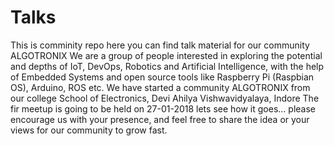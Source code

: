 # Talks
>
This is comminity repo 
here you can find talk material for our community ALGOTRONIX 
We are a group of people interested in exploring the potential and depths of IoT, 
DevOps, Robotics and Artificial Intelligence, with the help of Embedded Systems and 
open source tools like Raspberry Pi (Raspbian OS), Arduino, ROS etc. 
We have started a community  ALGOTRONIX from our college School of Electronics, Devi Ahilya Vishwavidyalaya, Indore
The fir meetup is going to be held on 27-01-2018 lets see how it goes...
please encourage us with your presence, and feel free to share the idea or your views for our community to grow fast.
